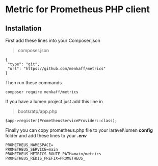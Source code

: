 # Metric for Prometheus PHP client 

  

## Installation

First add these lines into your Composer.json

> composer.json

    {
     "type": "git",
     "url": "https://github.com/menkaff/metrics"
    }
    
Then run these commands

    composer require menkaff/metrics
    
If you have a lumen project just add this line in 

> bootsratp/app.php

    $app->register(PrometheusServiceProvider::class);

Finally you can copy prometheus.php file to your laravel\lumen **config** folder
and add these lines to your ***.env***

    PROMETHEUS_NAMESPACE=
    PROMETHEUS_SERVICE=main
    PROMETHEUS_METRICS_ROUTE_PATH=main/metrics
    PROMETHEUS_REDIS_PREFIX=PROMETHEUS_

